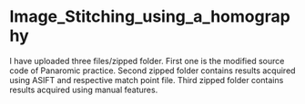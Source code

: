 # Image_Stitching_using_a_homography
I have uploaded three files/zipped folder. First one is the modified source code of Panaromic practice. Second zipped folder contains results acquired using ASIFT and respective match point file. Third zipped folder contains results acquired using manual features. 
